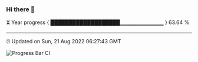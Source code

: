 ### Hi there 👋

⏳ Year progress { ███████████████████▁▁▁▁▁▁▁▁▁▁▁ } 63.64 %

---

⏰ Updated on Sun, 21 Aug 2022 06:27:43 GMT

![Progress Bar CI](https://github.com/ZhaoGui/ZhaoGui/workflows/Progress%20Bar%20CI/badge.svg)
